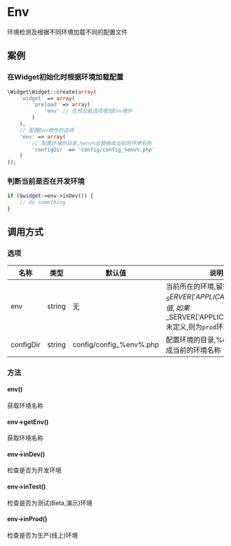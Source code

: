 Env
===

环境检测及根据不同环境加载不同的配置文件

案例
----

### 在Widget初始化时根据环境加载配置
```php
\Widget\Widget::create(array(
    'widget' => array(
        'preload' => array(
            'env' // 在预加载选项增加Env微件
        )
    ),
    // 配置Env微件的选项
    'env' => array(
        // 配置环境的目录,%env%会替换成当前的环境名称
        'configDir' => 'config/config_%env%.php'
    )
));
```

### 判断当前是否在开发环境
```php
if ($widget->env->inDev()) {
    // do something
}
```

调用方式
--------

### 选项

| 名称      | 类型      | 默认值                     | 说明                                                                      |
|-----------|-----------|----------------------------|----------------------------------------------------------------------------------------------------------------|
| env       | string    | 无                         | 当前所在的环境,留空则判断$_SERVER['APPLICATION_ENV']的值,如果$_SERVER['APPLICATION_ENV']未定义,则为`prod`环境  |                 |
| configDir | string    | config/config_%env%.php    | 配置环境的目录,%env%会替换成当前的环境名称                                                                     |

### 方法

#### env()
获取环境名称

#### env->getEnv()
获取环境名称

#### env->inDev()
检查是否为开发环境

#### env->inTest()
检查是否为测试(Beta,演示)环境

#### env->inProd()
检查是否为生产(线上)环境